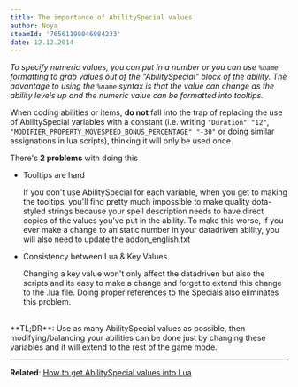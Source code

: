 ```yaml
---
title: The importance of AbilitySpecial values
author: Noya
steamId: '76561198046984233'
date: 12.12.2014
---
```


*To specify numeric values, you can put in a number or you can use `%name` formatting to grab values out of the "AbilitySpecial" block of the ability. The advantage to using the `%name` syntax is that the value can change as the ability levels up and the numeric value can be formatted into tooltips.*

When coding abilities or items, **do not** fall into the trap of replacing the use of AbilitySpecial variables with a constant (i.e. writing `"Duration" "12"`, `"MODIFIER_PROPERTY_MOVESPEED_BONUS_PERCENTAGE"	"-30"` or doing similar assignations in lua scripts), thinking it will only be used once. 

There's **2 problems** with doing this

* Tooltips are hard

  If you don't use AbilitySpecial for each variable, when you get to making the tooltips, you'll find pretty much impossible to make quality dota-styled strings because your spell description needs to have direct copies of the values you've put in the ability. To make this worse, if you ever make a change to an static number in your datadriven ability, you will also need to update the addon_english.txt 

* Consistency between Lua & Key Values

  Changing a key value won't only affect the datadriven but also the scripts and its easy to make a change and forget to extend this change to the .lua file. Doing proper references to the Specials also eliminates this problem.

<br />
**TL;DR**: Use as many AbilitySpecial values as possible, then modifying/balancing your abilities can be done just by changing these variables and it will extend to the rest of the game mode.

---

**Related**: [How to get AbilitySpecial values into Lua](http://moddota.com/forums/discussion/17/how-to-get-abilityspecial-values-into-lua)
